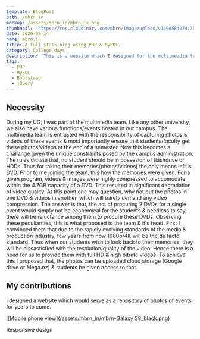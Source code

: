 ```yaml
---
template: BlogPost
path: /mbrn_in
mockup: /assets/mbrn_in/mbrn_1x.png
thumbnail: 'https://res.cloudinary.com/mbrn/image/upload/v1590584074/333_d9aond.jpg'
date: 2020-09-14
name: mbrn.in
title: A full stack blog using PHP & MySQL.
category: College days
description: 'This is a website which I designed for the multimeadia team of my campus, using Bootstrap, jQuery on the frontend & PHP, MySQL on the backend.'
tags:
  - PHP
  - MySQL
  - Bootstrap
  - jQuery
---
```

## Necessity
During my UG, I was part of the multimedia team. Like any other university, we also have various functions/events hosted in our campus. The multimedia team is entrusted with the responsibility of capturing photos & videos of these events & most importantly ensure that students/faculty get these photos/videos at the end of a semester. Now this becomes a challange given the unique constraints posed by the campus administration. The rules dictate that, no student should be in possesion of flashdrive or HDDs. Thus for taking their memories(photos/videos) the only means left is DVD. Prior to me joining the team, this how the memories were given. For a given program, videos & images were highly compressed to accomodate within the 4.7GB capacity of a DVD. This resulted in significant degradation of video quality. At this point one may question, why not put the photos in one DVD & videos in another, which will barely demand any video compression. The answer is that, the act of procuring 2 DVDs for a single event would simply not be economical for the students & needless to say, there will be reluctance among them to procure these DVDs.
Observing these peculiarities, this is what proposed to the team & it's head. First I convinced them that due to the rapidly evolving standards of the media & production industry, few years from now 1080p/4K will be the de facto standard. Thus when our students wish to look back to their memories, they will be dissastisfied with the resolution/quality of the video. Hence there is a need for us to provide them with full HD & high bitrate videos.
To achieve this I proposed that, the photos can be uploaded cloud storage (Google drive or Mega.nz) & students be given access to that. 

## My contributions
I designed a website which would serve as a repository of photos of events for years to come.

![Mobile phone view](/assets/mbrn_in/mbrn-Galaxy S8_black.png)
<figcaption>Responsive design</figcaption>
